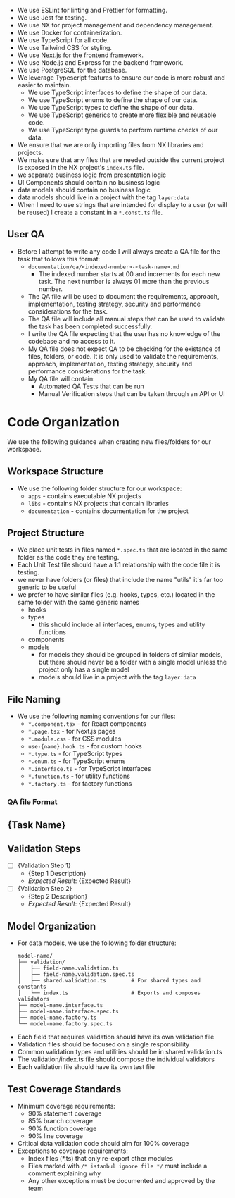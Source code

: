 * We use ESLint for linting and Prettier for formatting.
* We use Jest for testing.
* We use NX for project management and dependency management.
* We use Docker for containerization.
* We use TypeScript for all code.
* We use Tailwind CSS for styling.
* We use Next.js for the frontend framework.
* We use Node.js and Express for the backend framework.
* We use PostgreSQL for the database.
* We leverage Typescript features to ensure our code is more robust and easier to maintain.
    * We use TypeScript interfaces to define the shape of our data.
    * We use TypeScript enums to define the shape of our data.
    * We use TypeScript types to define the shape of our data.
    * We use TypeScript generics to create more flexible and reusable code.
    * We use TypeScript type guards to perform runtime checks of our data.
* We ensure that we are only importing files from NX libraries and projects.
* We make sure that any files that are needed outside the current project is exposed in the NX project's `index.ts` file.
* we separate business logic from presentation logic
* UI Components should contain no business logic
* data models should contain no business logic
* data models should live in a project with the tag `layer:data`
* When I need to use strings that are intended for display to a user (or will be reused) I create a constant in a `*.const.ts` file.

## User QA
 - Before I attempt to write any code I will always create a QA file for the task that follows this format:
    * `documentation/qa/<indexed-number>-<task-name>.md`
        * The indexed number starts at 00 and increments for each new task. The next number is always 01 more than the previous number.
    * The QA file will be used to document the requirements, approach, implementation, testing strategy, security and performance considerations for the task.
    * The QA file will include all manual steps that can be used to validate the task has been completed successfully.
    * I write the QA file expecting that the user has no knowledge of the codebase and no access to it.
    * My QA file does not expect QA to be checking for the existance of files, folders, or code. It is only used to validate the requirements, approach, implementation, testing strategy, security and performance considerations for the task.
    * My QA file will contain:
        * Automated QA Tests that can be run
        * Manual Verification steps that can be taken through an API or UI

# Code Organization
We use the following guidance when creating new files/folders for our workspace.

## Workspace Structure
* We use the following folder structure for our workspace:
    * `apps` - contains executable NX projects
    * `libs` - contains NX projects that contain libraries
    * `documentation` - contains documentation for the project

##  Project Structure
* We place unit tests in files named `*.spec.ts` that are located in the same folder as the code they are testing.
* Each Unit Test file should have a 1:1 relationship with the code file it is testing.
* we never have folders (or files) that include the name "utils" it's far too generic to be useful
* we prefer to have similar files (e.g. hooks, types, etc.) located in the same folder with the same generic names
    * hooks
    * types
        * this should include all interfaces, enums, types and utility functions
    * components
    * models
        * for models they should be grouped in folders of similar models, but there should never be a folder with a single model unless the project only has a single model
        * models should live in a project with the tag `layer:data`

## File Naming
* We use the following naming conventions for our files:
    * `*.component.tsx` - for React components
    * `*.page.tsx` - for Next.js pages
    * `*.module.css` - for CSS modules
    * `use-{name}.hook.ts` - for custom hooks
    * `*.type.ts` - for TypeScript types
    * `*.enum.ts` - for TypeScript enums
    * `*.interface.ts` - for TypeScript interfaces
    * `*.function.ts` - for utility functions
    * `*.factory.ts` - for factory functions

###  QA file Format
  {Task Name}
  ------------
  ## Validation Steps
  - [ ] {Validation Step 1}
    * {Step 1 Description}
    * *Expected Result*: {Expected Result}
  - [ ] {Validation Step 2}
    * {Step 2 Description}
    * *Expected Result*: {Expected Result}    

## Model Organization
* For data models, we use the following folder structure:
    ```
    model-name/
    ├── validation/
    │   ├── field-name.validation.ts
    │   ├── field-name.validation.spec.ts
    │   ├── shared.validation.ts        # For shared types and constants
    │   └── index.ts                    # Exports and composes validators
    ├── model-name.interface.ts
    ├── model-name.interface.spec.ts
    ├── model-name.factory.ts
    └── model-name.factory.spec.ts
    ```
* Each field that requires validation should have its own validation file
* Validation files should be focused on a single responsibility
* Common validation types and utilities should be in shared.validation.ts
* The validation/index.ts file should compose the individual validators
* Each validation file should have its own test file

## Test Coverage Standards
* Minimum coverage requirements:
  - 90% statement coverage
  - 85% branch coverage
  - 90% function coverage
  - 90% line coverage
* Critical data validation code should aim for 100% coverage
* Exceptions to coverage requirements:
  - Index files (*.ts) that only re-export other modules
  - Files marked with `/* istanbul ignore file */` must include a comment explaining why
  - Any other exceptions must be documented and approved by the team

